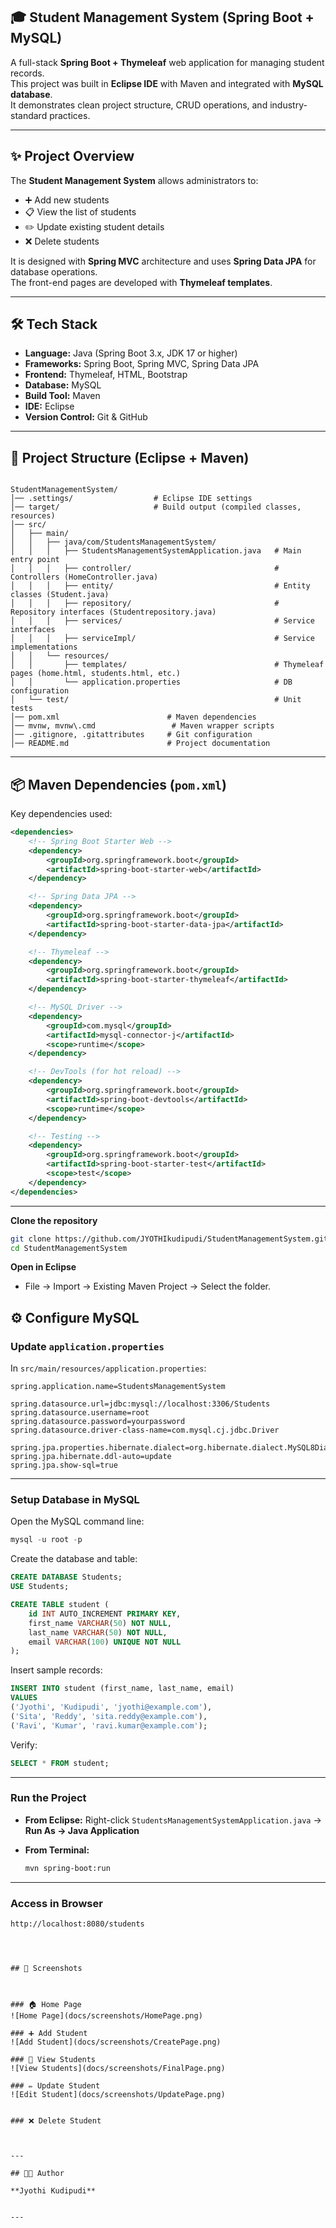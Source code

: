 
## 🎓 Student Management System (Spring Boot + MySQL)

A full-stack **Spring Boot + Thymeleaf** web application for managing student records.  
This project was built in **Eclipse IDE** with Maven and integrated with **MySQL database**.  
It demonstrates clean project structure, CRUD operations, and industry-standard practices.  

---

## ✨ Project Overview
The **Student Management System** allows administrators to:
- ➕ Add new students  
- 📋 View the list of students  
- ✏️ Update existing student details  
- ❌ Delete students  

It is designed with **Spring MVC** architecture and uses **Spring Data JPA** for database operations.  
The front-end pages are developed with **Thymeleaf templates**.  

---

## 🛠 Tech Stack
- **Language:** Java (Spring Boot 3.x, JDK 17 or higher)  
- **Frameworks:** Spring Boot, Spring MVC, Spring Data JPA  
- **Frontend:** Thymeleaf, HTML, Bootstrap  
- **Database:** MySQL  
- **Build Tool:** Maven  
- **IDE:** Eclipse  
- **Version Control:** Git & GitHub  

---

## 📂 Project Structure (Eclipse + Maven)

```

StudentManagementSystem/
│── .settings/                  # Eclipse IDE settings
│── target/                     # Build output (compiled classes, resources)
│── src/
│   ├── main/
│   │   ├── java/com/StudentsManagementSystem/
│   │   │   ├── StudentsManagementSystemApplication.java   # Main entry point
│   │   │   ├── controller/                                # Controllers (HomeController.java)
│   │   │   ├── entity/                                    # Entity classes (Student.java)
│   │   │   ├── repository/                                # Repository interfaces (Studentrepository.java)
│   │   │   ├── services/                                  # Service interfaces
│   │   │   ├── serviceImpl/                               # Service implementations
│   │   └── resources/
│   │       ├── templates/                                 # Thymeleaf pages (home.html, students.html, etc.)
│   │       └── application.properties                     # DB configuration
│   └── test/                                              # Unit tests
│── pom.xml                        # Maven dependencies
│── mvnw, mvnw\.cmd                 # Maven wrapper scripts
│── .gitignore, .gitattributes     # Git configuration
│── README.md                      # Project documentation

````

---


## 📦 Maven Dependencies (`pom.xml`)

Key dependencies used:

```xml
<dependencies>
    <!-- Spring Boot Starter Web -->
    <dependency>
        <groupId>org.springframework.boot</groupId>
        <artifactId>spring-boot-starter-web</artifactId>
    </dependency>

    <!-- Spring Data JPA -->
    <dependency>
        <groupId>org.springframework.boot</groupId>
        <artifactId>spring-boot-starter-data-jpa</artifactId>
    </dependency>

    <!-- Thymeleaf -->
    <dependency>
        <groupId>org.springframework.boot</groupId>
        <artifactId>spring-boot-starter-thymeleaf</artifactId>
    </dependency>

    <!-- MySQL Driver -->
    <dependency>
        <groupId>com.mysql</groupId>
        <artifactId>mysql-connector-j</artifactId>
        <scope>runtime</scope>
    </dependency>

    <!-- DevTools (for hot reload) -->
    <dependency>
        <groupId>org.springframework.boot</groupId>
        <artifactId>spring-boot-devtools</artifactId>
        <scope>runtime</scope>
    </dependency>

    <!-- Testing -->
    <dependency>
        <groupId>org.springframework.boot</groupId>
        <artifactId>spring-boot-starter-test</artifactId>
        <scope>test</scope>
    </dependency>
</dependencies>
```

---
 **Clone the repository**

   ```bash
   git clone https://github.com/JYOTHIkudipudi/StudentManagementSystem.git
   cd StudentManagementSystem
   ```
 **Open in Eclipse**

   * File → Import → Existing Maven Project → Select the folder.


## ⚙️ Configure MySQL

###  Update `application.properties`

In `src/main/resources/application.properties`:

```properties
spring.application.name=StudentsManagementSystem

spring.datasource.url=jdbc:mysql://localhost:3306/Students
spring.datasource.username=root
spring.datasource.password=yourpassword
spring.datasource.driver-class-name=com.mysql.cj.jdbc.Driver

spring.jpa.properties.hibernate.dialect=org.hibernate.dialect.MySQL8Dialect
spring.jpa.hibernate.ddl-auto=update
spring.jpa.show-sql=true
````

---

###  Setup Database in MySQL

Open the MySQL command line:

```sql
mysql -u root -p
```

Create the database and table:

```sql
CREATE DATABASE Students;
USE Students;

CREATE TABLE student (
    id INT AUTO_INCREMENT PRIMARY KEY,
    first_name VARCHAR(50) NOT NULL,
    last_name VARCHAR(50) NOT NULL,
    email VARCHAR(100) UNIQUE NOT NULL
);
```

Insert sample records:

```sql
INSERT INTO student (first_name, last_name, email)
VALUES
('Jyothi', 'Kudipudi', 'jyothi@example.com'),
('Sita', 'Reddy', 'sita.reddy@example.com'),
('Ravi', 'Kumar', 'ravi.kumar@example.com');
```

Verify:

```sql
SELECT * FROM student;
```

---

###  Run the Project

* **From Eclipse:**
  Right-click `StudentsManagementSystemApplication.java` → **Run As → Java Application**

* **From Terminal:**

  ```bash
  mvn spring-boot:run
  ```

---

###  Access in Browser

```bash
http://localhost:8080/students
```

```



## 📸 Screenshots



### 🏠 Home Page
![Home Page](docs/screenshots/HomePage.png)

### ➕ Add Student
![Add Student](docs/screenshots/CreatePage.png)

### 📖 View Students
![View Students](docs/screenshots/FinalPage.png)

### ✏️ Update Student
![Edit Student](docs/screenshots/UpdatePage.png)


### ❌ Delete Student



---

## 👩‍💻 Author

**Jyothi Kudipudi**


---

